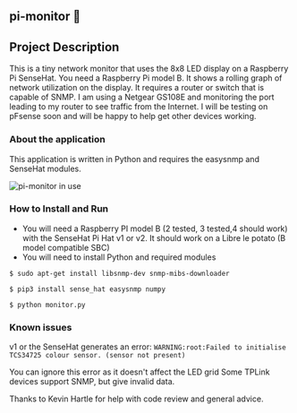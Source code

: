 ## pi-monitor :pie:
## Project Description
This is a tiny network monitor that uses the 8x8 LED display on a Raspberry Pi SenseHat.  You need a Raspberry Pi model B.  It shows a rolling graph of network utilization on the display.  It requires a router or switch that is capable of SNMP.  I am using a Netgear GS108E and monitoring the port leading to my router to see traffic from the Internet.  I will be testing on pFsense soon and will be happy to help get other devices working.  
### About the application
This application is written in Python and requires the easysnmp and SenseHat modules.

![pi-monitor in use](https://github.com/jneighbo/pi-monitor/assets/33995623/e4bda6a9-0068-4355-80b7-5acfbc920427)




### How to Install and Run
- You will need a Raspberry PI model B (2 tested, 3 tested,4 should work) with the SenseHat Pi Hat v1 or v2.  It should work on a Libre le potato (B model compatible SBC)
- You will need to install Python and required modules

`$ sudo apt-get install libsnmp-dev snmp-mibs-downloader` 

`$ pip3 install sense_hat easysnmp numpy`

`$ python monitor.py`

### Known issues
v1 or the SenseHat generates an error:
`WARNING:root:Failed to initialise TCS34725 colour sensor. (sensor not present)`

You can ignore this error as it doesn't affect the LED grid
Some TPLink devices support SNMP, but give invalid data.

Thanks to Kevin Hartle for help with code review and general advice.


